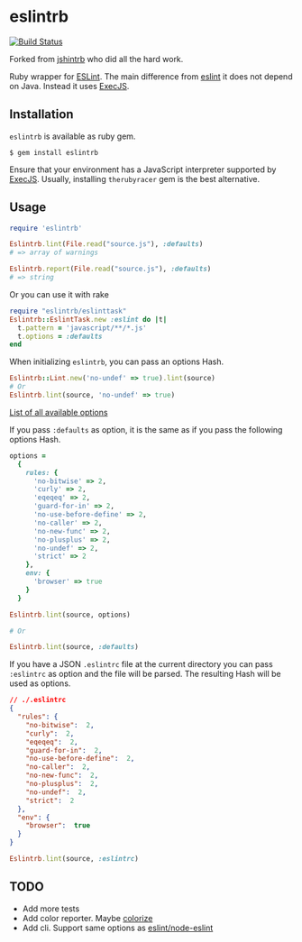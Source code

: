 # eslintrb
[![Build Status](https://secure.travis-ci.org/zendesk/eslintrb.png?branch=master)](http://travis-ci.org/zendesk/eslintrb)

Forked from [jshintrb](https://github.com/stereobooster/jshintrb) who did all the hard work.

Ruby wrapper for [ESLint](https://github.com/eslint/eslint/). The main difference from [eslint](https://github.com/liquid/eslint_on_rails) it does not depend on Java. Instead it uses [ExecJS](https://github.com/sstephenson/execjs).

## Installation

`eslintrb` is available as ruby gem.

    $ gem install eslintrb

Ensure that your environment has a JavaScript interpreter supported by [ExecJS](https://github.com/sstephenson/execjs). Usually, installing `therubyracer` gem is the best alternative.

## Usage

```ruby
require 'eslintrb'

Eslintrb.lint(File.read("source.js"), :defaults)
# => array of warnings

Eslintrb.report(File.read("source.js"), :defaults)
# => string
```

Or you can use it with rake

```ruby
require "eslintrb/eslinttask"
Eslintrb::EslintTask.new :eslint do |t|
  t.pattern = 'javascript/**/*.js'
  t.options = :defaults
end
```

When initializing `eslintrb`, you can pass an options Hash.

```ruby
Eslintrb::Lint.new('no-undef' => true).lint(source)
# Or
Eslintrb.lint(source, 'no-undef' => true)
```

[List of all available options](http://eslint.org/docs/rules/)

If you pass `:defaults` as option, it is the same as if you pass the following options Hash.

```ruby
options =
  {
    rules: {
      'no-bitwise' => 2,
      'curly' => 2,
      'eqeqeq' => 2,
      'guard-for-in' => 2,
      'no-use-before-define' => 2,
      'no-caller' => 2,
      'no-new-func' => 2,
      'no-plusplus' => 2,
      'no-undef' => 2,
      'strict' => 2
    },
    env: {
      'browser' => true
    }
  }

Eslintrb.lint(source, options)

# Or

Eslintrb.lint(source, :defaults)
```

If you have a JSON `.eslintrc` file at the current directory you can pass `:eslintrc` as option and the file will be parsed. The resulting Hash will be used as options.


```json
// ./.eslintrc
{
  "rules": {
    "no-bitwise":  2,
    "curly":  2,
    "eqeqeq":  2,
    "guard-for-in":  2,
    "no-use-before-define":  2,
    "no-caller":  2,
    "no-new-func":  2,
    "no-plusplus":  2,
    "no-undef":  2,
    "strict":  2
  },
  "env": {
    "browser":  true
  }
}
```

```ruby
Eslintrb.lint(source, :eslintrc)
```

## TODO

 - Add more tests
 - Add color reporter. Maybe [colorize](https://github.com/fazibear/colorize)
 - Add cli. Support same options as [eslint/node-eslint](https://github.com/eslint/node-eslint/blob/master/lib/cli.js)
